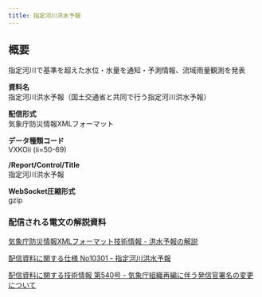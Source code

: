```yaml
---
title: 指定河川洪水予報
---
```


## 概要
指定河川で基準を超えた水位・水量を通知・予測情報、流域雨量観測を発表

**資料名** <br/>
 指定河川洪水予報（国土交通省と共同で行う指定河川洪水予報）
 
**配信形式** <br/>
 気象庁防災情報XMLフォーマット

**データ種類コード** <br/>
 VXKOii (ii=50-69)

**/Report/Control/Title** <br/>
 指定河川洪水予報
 
**WebSocket圧縮形式** <br/>
 gzip

### 配信される電文の解説資料
[気象庁防災情報XMLフォーマット技術情報 - 洪水予報の解説](https://dmdata.jp/docs/jma/manual/0281-0281.pdf) 
 
 
[配信資料に関する仕様 No10301 - 指定河川洪水予報](https://www.data.jma.go.jp/suishin/shiyou/pdf/no10301)
 

[配信資料に関する技術情報 第540号 - 気象庁組織再編に伴う発信官署名の変更について](https://dmdata.jp/docs/jma/technical/540.pdf)
